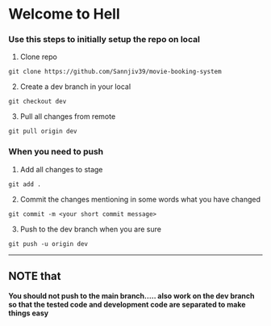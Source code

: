 # Welcome to Hell

### Use this steps to initially setup the repo on local

1. Clone repo 
```
git clone https://github.com/Sannjiv39/movie-booking-system
```

2. Create a dev branch in your local
```
git checkout dev
```

3. Pull all changes from remote
```
git pull origin dev
```

### When you need to push

1. Add all changes to stage
```
git add .
```

2. Commit the changes mentioning in some words what you have changed
```
git commit -m <your short commit message>
```

3. Push to the dev branch when you are sure
```
git push -u origin dev
```
---

## NOTE that
**You should not push to the main branch..... also work on the dev branch so that the tested code and development code are separated to make things easy**